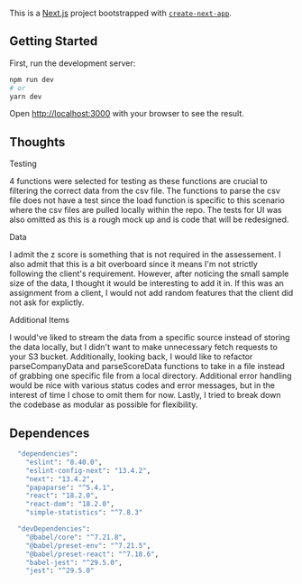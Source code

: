 This is a [Next.js](https://nextjs.org/) project bootstrapped with [`create-next-app`](https://github.com/vercel/next.js/tree/canary/packages/create-next-app).

## Getting Started

First, run the development server:

```bash
npm run dev
# or
yarn dev
```

Open [http://localhost:3000](http://localhost:3000) with your browser to see the result.


## Thoughts

Testing

4 functions were selected for testing as these functions are crucial to filtering the correct data from the csv file. The functions to parse the csv file does not have a test since the load function is specific to this scenario where the csv files are pulled locally within the repo. The tests for UI was also omitted as this is a rough mock up and is code that will be redesigned.

Data

I admit the z score is something that is not required in the assessement. I also admit that this is a bit overboard since it means I'm not strictly following the client's requirement. However, after noticing the small sample size of the data, I thought it would be interesting to add it in. If this was an assignment from a client, I would not add random features that the client did not ask for explictly.


Additional Items

I would've liked to stream the data from a specific source instead of storing the data locally, but I didn't want to make unnecessary fetch requests to your S3 bucket. Additionally, looking back, I would like to refactor parseCompanyData and parseScoreData functions to take in a file instead of grabbing one specific file from a local directory. Additional error handling would be nice with various status codes and error messages, but in the interest of time I chose to omit them for now. Lastly, I tried to break down the codebase as modular as possible for flexibility.

## Dependences

```bash
  "dependencies":
    "eslint": "8.40.0",
    "eslint-config-next": "13.4.2",
    "next": "13.4.2",
    "papaparse": "^5.4.1",
    "react": "18.2.0",
    "react-dom": "18.2.0",
    "simple-statistics": "^7.8.3"

  "devDependencies":
    "@babel/core": "^7.21.8",
    "@babel/preset-env": "^7.21.5",
    "@babel/preset-react": "^7.18.6",
    "babel-jest": "^29.5.0",
    "jest": "^29.5.0"
```
